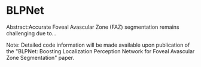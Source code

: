 # BLPNet
Abstract:Accurate Foveal Avascular Zone (FAZ) segmentation remains challenging due to...

Note: Detailed code information will be made available upon publication of the "BLPNet: Boosting Localization Perception Network for Foveal Avascular Zone Segmentation" paper.

